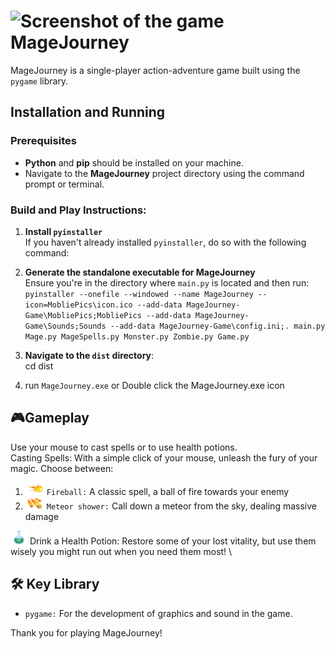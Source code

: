 # ![Screenshot of the game](./MobliePics/icon.ico) MageJourney

MageJourney is a single-player action-adventure game built using the `pygame` library.



## Installation and Running

### Prerequisites

- **Python** and **pip** should be installed on your machine.
- Navigate to the **MageJourney** project directory using the command prompt or terminal.

### Build and Play Instructions:

1. **Install `pyinstaller`**  
   If you haven't already installed `pyinstaller`, do so with the following command:  

2. **Generate the standalone executable for MageJourney**  
Ensure you're in the directory where `main.py` is located and then run:  
`pyinstaller --onefile --windowed --name MageJourney --icon=MobliePics\icon.ico --add-data MageJourney-Game\MobliePics;MobliePics --add-data MageJourney-Game\Sounds;Sounds --add-data MageJourney-Game\config.ini;. main.py Mage.py MageSpells.py Monster.py Zombie.py Game.py`


3. **Navigate to the `dist` directory**:  
cd dist

4. run `MageJourney.exe` or Double click the MageJourney.exe icon

## 🎮Gameplay

Use your mouse to cast spells or to use health potions. \
Casting Spells: With a simple click of your mouse, unleash the fury of your magic. Choose between:
1.  <img src="./MobliePics/Fireball.png" alt="Description of Image" width="30" height="20"> `Fireball:` A classic spell, a ball of fire towards your enemy
3.  <img src="./MobliePics/MeteorShower.png" alt="Description of Image" width="30" height="20"> `Meteor shower:` Call down a meteor from the sky, dealing massive damage 
   
<img src="./MobliePics/HealthPotion.png" alt="Description of Image" width="27" height="22"> Drink a Health Potion: Restore some of your lost vitality, but use them wisely you might run out when you need them most! \

## 🛠 Key Library
* `pygame:` For the development of graphics and sound in the game.

Thank you for playing MageJourney!




